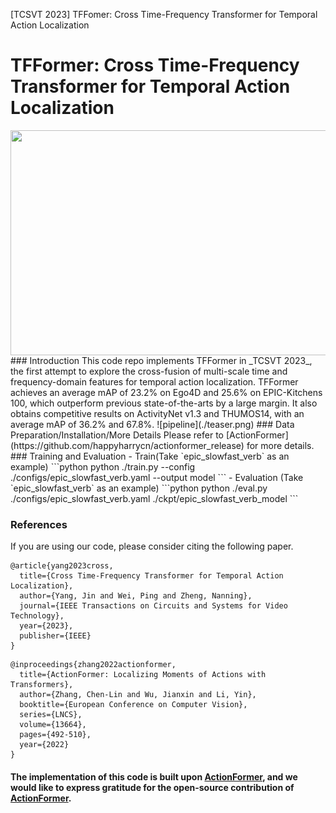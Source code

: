 [TCSVT 2023] TFFomer: Cross Time-Frequency Transformer for Temporal Action Localization

# TFFormer: Cross Time-Frequency Transformer for Temporal Action Localization
<img src="./visualization results.gif" width=720px height=360px align="center" />
### Introduction
This code repo implements TFFormer in _TCSVT 2023_, the first attempt to explore the cross-fusion of multi-scale time and frequency-domain features for temporal action localization. TFFormer achieves an average mAP of 23.2% on Ego4D and 25.6% on EPIC-Kitchens 100, which outperform previous state-of-the-arts by a large margin. It also obtains competitive results on ActivityNet v1.3 and THUMOS14, with an average mAP of 36.2% and 67.8%.
![pipeline](./teaser.png)
### Data Preparation/Installation/More Details
Please refer to [ActionFormer](https://github.com/happyharrycn/actionformer_release) for more details.
### Training and Evaluation
- Train(Take `epic_slowfast_verb` as an example)
```python 
python ./train.py --config ./configs/epic_slowfast_verb.yaml --output model
```
- Evaluation (Take `epic_slowfast_verb` as an example)
```python
python ./eval.py ./configs/epic_slowfast_verb.yaml ./ckpt/epic_slowfast_verb_model
```

### References
If you are using our code, please consider citing the following paper.
```
@article{yang2023cross,
  title={Cross Time-Frequency Transformer for Temporal Action Localization},
  author={Yang, Jin and Wei, Ping and Zheng, Nanning},
  journal={IEEE Transactions on Circuits and Systems for Video Technology},
  year={2023},
  publisher={IEEE}
}
```

```
@inproceedings{zhang2022actionformer,
  title={ActionFormer: Localizing Moments of Actions with Transformers},
  author={Zhang, Chen-Lin and Wu, Jianxin and Li, Yin},
  booktitle={European Conference on Computer Vision},
  series={LNCS},
  volume={13664},
  pages={492-510},
  year={2022}
}
```

#### The implementation of this code is built upon [ActionFormer](https://github.com/happyharrycn/actionformer_release), and we would like to express gratitude for the open-source contribution of [ActionFormer](https://github.com/happyharrycn/actionformer_release).
